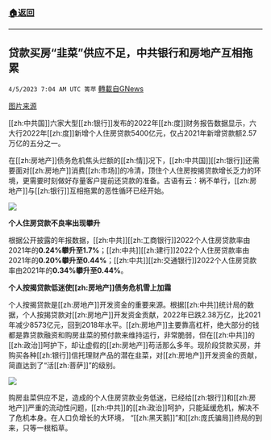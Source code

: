 ###  [:house:返回](README.md)
---


## 贷款买房“韭菜”供应不足，中共银行和房地产互相拖累
`4/5/2023 7:04 AM UTC 箐苹` [轉載自GNews](https://gnews.org/articles/1072579)

[图片来源](http://www.vccj.cn/)

[[zh:中共国]]六家大型[[zh:银行]]发布的2022年[[zh:度]]财务报告数据显示，六大行2022年[[zh:度]]新增个人住房贷款5400亿元，仅占2021年新增贷款额2.57万亿的五分之一。

在[[zh:房地产]]债务危机焦头烂额的[[zh:情]]况下，[[zh:中共国]][[zh:银行]]还需要面对[[zh:房地产]]消费[[zh:市场]]的冷清，顶住个人住房按揭贷款增长乏力的环境，更需要时刻做好存量客户提前还贷款的准备。古语有云：祸不单行，[[zh:房地产]]与[[zh:银行]]互相拖累的恶性循环已经开始。

![](https://i.imgur.com/ppe9Xy5.jpg)

**个人住房贷款不良率出现攀升**

根据公开披露的年报数据，[[zh:中共]][[zh:工商银行]]2022个人住房贷款率由2021年的**0.24%**攀升至**1.7%**；[[zh:中共]][[zh:建行]]2022个人住房贷款率由2021年的**0.20%**攀升至**0.44%**；[[zh:中共]][[zh:交通银行]]2022个人住房贷款率由2021年的**0.34%**攀升至**0.44%**。

**个人按揭贷款低迷使[[zh:房地产]]债务危机雪上加霜**

个人按揭贷款是[[zh:房地产]]开发资金的重要来源。根据[[zh:中共]]统计局的数据，个人按揭贷款对[[zh:房地产]]开发资金贡献，2022年已跌2.38万亿，比2021年减少8573亿元，回到2018年水平。[[zh:房地产]]主要靠高杠杆，绝大部分的钱都是靠贷款融资和购房韭菜的预付款来维持运行，非常脆弱，但在[[zh:中共]]的[[zh:政治]]呵护下，却让虚假的[[zh:房地产]]苟活那么多年。现阶段贷款买房，并购买各种[[zh:银行]]信托理财产品的潜在韭菜，对[[zh:房地产]]开发资金的贡献，简直达到了“活[[zh:菩萨]]”的级别。

![](https://i.imgur.com/Tot4PJR.jpg)

购房韭菜供应不足，造成的个人住房贷款业务低迷，已经给[[zh:银行]]和[[zh:房地产]]严重的流动性问题，[[zh:中共]]的[[zh:政治]]呵护，只能延缓危机，解决不了危机本身。在人口负增长的大环境， “[[zh:黑天鹅]]”和[[zh:庞氏骗局]]终局的到来，只等一根稻草。


